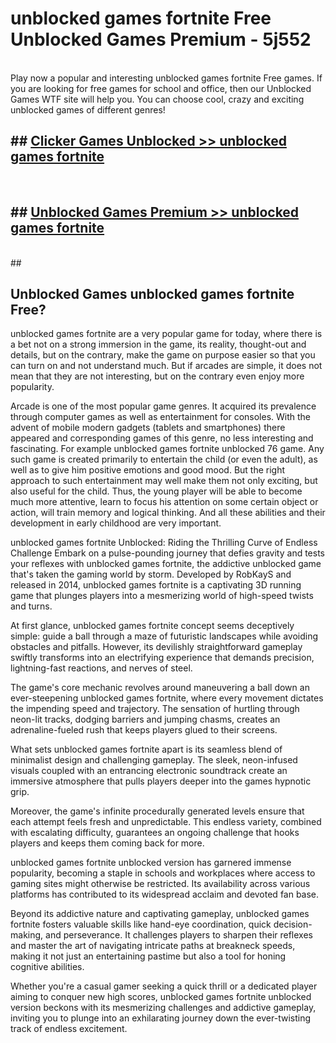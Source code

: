# unblocked games fortnite Free Unblocked Games Premium - 5j552 <br>
<br>
Play now a popular and interesting unblocked games fortnite Free games. If you are looking for free games for school and office, then our Unblocked Games WTF site will help you. You can choose cool, crazy and exciting unblocked games of different genres!


## ##  [Clicker Games Unblocked >> unblocked games fortnite](http://freeplayer.one?title=unblocked_games_fortnite&ref=M1)
  <br>

##  ## [Unblocked Games Premium >> unblocked games fortnite](http://freeplayer.one?title=unblocked_games_fortnite&ref=M1)
  <br>
  ##



## Unblocked Games unblocked games fortnite Free?

unblocked games fortnite are a very popular game for today, where there is a bet not on a strong immersion in the game, its reality, thought-out and details, but on the contrary, make the game on purpose easier so that you can turn on and not understand much. But if arcades are simple, it does not mean that they are not interesting, but on the contrary even enjoy more popularity.

Arcade is one of the most popular game genres. It acquired its prevalence through computer games as well as entertainment for consoles. With the advent of mobile modern gadgets (tablets and smartphones) there appeared and corresponding games of this genre, no less interesting and fascinating. For example unblocked games fortnite unblocked 76 game. Any such game is created primarily to entertain the child (or even the adult), as well as to give him positive emotions and good mood. But the right approach to such entertainment may well make them not only exciting, but also useful for the child. Thus, the young player will be able to become much more attentive, learn to focus his attention on some certain object or action, will train memory and logical thinking. And all these abilities and their development in early childhood are very important.

unblocked games fortnite Unblocked: Riding the Thrilling Curve of Endless Challenge
Embark on a pulse-pounding journey that defies gravity and tests your reflexes with unblocked games fortnite, the addictive unblocked game that's taken the gaming world by storm. Developed by RobKayS and released in 2014, unblocked games fortnite is a captivating 3D running game that plunges players into a mesmerizing world of high-speed twists and turns.

At first glance, unblocked games fortnite concept seems deceptively simple: guide a ball through a maze of futuristic landscapes while avoiding obstacles and pitfalls. However, its devilishly straightforward gameplay swiftly transforms into an electrifying experience that demands precision, lightning-fast reactions, and nerves of steel.

The game's core mechanic revolves around maneuvering a ball down an ever-steepening unblocked games fortnite, where every movement dictates the impending speed and trajectory. The sensation of hurtling through neon-lit tracks, dodging barriers and jumping chasms, creates an adrenaline-fueled rush that keeps players glued to their screens.

What sets unblocked games fortnite apart is its seamless blend of minimalist design and challenging gameplay. The sleek, neon-infused visuals coupled with an entrancing electronic soundtrack create an immersive atmosphere that pulls players deeper into the games hypnotic grip.

Moreover, the game's infinite procedurally generated levels ensure that each attempt feels fresh and unpredictable. This endless variety, combined with escalating difficulty, guarantees an ongoing challenge that hooks players and keeps them coming back for more.

unblocked games fortnite unblocked version has garnered immense popularity, becoming a staple in schools and workplaces where access to gaming sites might otherwise be restricted. Its availability across various platforms has contributed to its widespread acclaim and devoted fan base.

Beyond its addictive nature and captivating gameplay, unblocked games fortnite fosters valuable skills like hand-eye coordination, quick decision-making, and perseverance. It challenges players to sharpen their reflexes and master the art of navigating intricate paths at breakneck speeds, making it not just an entertaining pastime but also a tool for honing cognitive abilities.

Whether you're a casual gamer seeking a quick thrill or a dedicated player aiming to conquer new high scores, unblocked games fortnite unblocked version beckons with its mesmerizing challenges and addictive gameplay, inviting you to plunge into an exhilarating journey down the ever-twisting track of endless excitement.
